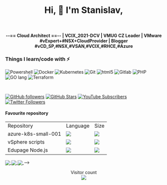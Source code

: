 <P align="center">
<H1 align="center">Hi, 👋 I'm Stanislav, </H1></br>
<H4 align="center">--== Cloud Architect ==-- | VCIX_2021-DCV | VMUG CZ Leader | VMware #vExpert+#NSX+CloudProvider | Blogger #vCD_SP,#NSX,#VSAN,#VCIX,#RHCE,#Azure
</H4>
</p>

<h3>Things I learn/code with ⚡</h3>
<p>
  <img alt="Powershell" src="https://img.shields.io/badge/-PowerShell-lightblue?style=flat-square&logo=powershell&logoColor=blue" />
  <img alt="Docker" src="https://img.shields.io/badge/-Docker-46a2f1?style=flat-square&logo=docker&logoColor=white" />
  <img alt="Kubernetes" src="https://img.shields.io/badge/-Kubernetes-2088FF?style=flat-square&logo=kubernetes&logoColor=white" />
  <img alt="Git" src="https://img.shields.io/badge/-Git-F05032?style=flat-square&logo=git&logoColor=white" />
  <img alt="html5" src="https://img.shields.io/badge/-HTML5-E34F26?style=flat-square&logo=html5&logoColor=white" />
  <img alt="Gitlab" src="https://img.shields.io/badge/-GitLab-orange?style=flat-square&logo=gitlab&logoColor=white" />
  <img alt="PHP" src="https://img.shields.io/badge/-PHP-blue?style=flat-square&logo=php&logoColor=white" />
  <img alt="GO lang" src="https://img.shields.io/badge/-GO_lang-lightblue?style=flat-square&logo=go&logoColor=darkblue" />
  <img alt="Terraform" src="https://img.shields.io/badge/-Terraform-lightblue?style=flat-square&logo=terraform&logoColor=blue" />
<br>
<!-- <img src="https://github-readme-stats.vercel.app/api?username=musil&count_private=true&show_icons=true">
-->
</p>
<br>

[![GitHub followers](https://img.shields.io/github/followers/musil?logo=GitHub&style=for-the-badge)](https://github.com/musil?tab=followers)
[![GitHub Stars](https://img.shields.io/github/stars/stmusil?logo=github&style=for-the-badge)](https://www.github.com/musil)
[![YouTube Subscribers](https://img.shields.io/youtube/channel/subscribers/UCgerY65H7iEEyy4DGkBpGYg?logo=youtube&logoColor=E05D44&style=for-the-badge&label=YouTube)](https://www.youtube.com/channel/UCgerY65H7iEEyy4DGkBpGYg)
[![Twitter Followers](https://img.shields.io/twitter/follow/stmusil?color=0E7FC0&logo=twitter&style=for-the-badge&label=Twitter)](https://www.twitter.com/stmusil)

<h4>Favourite repository</h4>


<table>
  <tr><td>Repository</td><td>Language</td><td>Size</td></tr>
  <tr><td>azure-k8s-small-001</td><td><img src="https://img.shields.io/github/languages/top/musil/azure-k8s-small-001" /></td><td><img src="https://img.shields.io/github/languages/code-size/musil/azure-k8s-small-001"></td></tr>
  <tr><td>vSphere scripts</td><td><img src="https://img.shields.io/github/languages/top/musil/vSphere_scripts" /></td><td><img src="https://img.shields.io/github/languages/code-size/musil/vSphere_scripts"></td></tr>
  <tr><td>Edupage Node.js</td><td><img src="https://img.shields.io/github/languages/top/musil/edupage-node-js" /></td><td><img src="https://img.shields.io/github/languages/code-size/musil/edupage-node-js"></td></tr>
</table>
<!--
<i> all the repository are down below</i>
-->

<!-- Top Language Dashboard -->
<!--
<a href="https://github.com/musil">
<img align="center" src="https://github-readme-stats.vercel.app/api/top-langs/?username=musil&theme=merko" />
</a>
-->


<!-- Stats Dashboard - already shown above
<a href="https://github.com/musil">
<img align="center" src="https://github-readme-stats.vercel.app/api?username=musil&show_icons=true&theme=merko&line_height=27" alt="Musil's github stats" />
</a>
-->


<!--
## Popular Repositories
<!-- Thanks to https://github.com/anuraghazra/github-readme-stats -->
<a href="https://github.com/musil/azure-k8s-small-001">
  <img align="center" src="https://github-readme-stats.vercel.app/api/pin/?username=musil&repo=azure-k8s-small-001&theme=radical" />
</a>

<a href="https://github.com/musil/github-backup-to-s3-minio">
<img align="center" src="https://github-readme-stats.vercel.app/api/pin/?username=musil&repo=github-backup-to-s3-minio&theme=radical" />
</a>

<a href="https://github.com/musil/Wattrouter-daily-stats-to-database">
  <img align="center" src="https://github-readme-stats.vercel.app/api/pin/?username=musil&repo=Wattrouter-daily-stats-to-database&theme=radical" />
</a>
-->

<br>
<!-- Stats Counter --->
<!-- Thanks to https://github.com/sagar-viradiya -->
<p align="center">
  Visitor count<br>
  <img src="https://profile-counter.glitch.me/musil/count.svg" />
</p>


<!--
**musil/musil** is a ✨ _special_ ✨ repository because its `README.md` (this file) appears on your GitHub profile.

Here are some ideas to get you started:

- 🔭 I’m currently working on ...
- 🌱 I’m currently learning ...
- 👯 I’m looking to collaborate on ...
- 🤔 I’m looking for help with ...
- 💬 Ask me about ...
- 📫 How to reach me: ...
- 😄 Pronouns: ...
- ⚡ Fun fact: ...
-->
